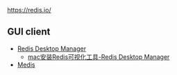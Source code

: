 https://redis.io/

## GUI client
- [Redis Desktop Manager](https://github.com/uglide/RedisDesktopManager/)
  - [mac安装Redis可视化工具-Redis Desktop Manager](https://www.jianshu.com/p/214baa511f2e)
- [Medis](https://github.com/luin/medis)

